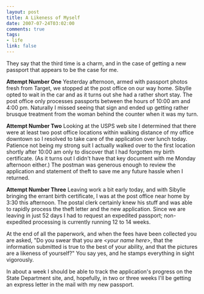 ```yaml
--- 
layout: post
title: A Likeness of Myself
date: 2007-07-24T03:02:00
comments: true
tags:
- life
link: false
---
```

They say that the third time is a charm, and in the case of getting a new passport that appears to be the case for me.

<strong>Attempt Number One</strong>
Yesterday afternoon, armed with passport photos fresh from Target, we stopped at the post office on our way home.  Sibylle opted to wait in the car and as it turns out she had a rather short stay.  The post office only processes passports between the hours of 10:00 am and 4:00 pm.  Naturally I missed seeing that sign and ended up getting rather brusque treatment from the woman behind the counter when it was my turn.

<strong>Attempt Number Two</strong>
Looking at the USPS web site I determined that there were at least two post office locations within walking distance of my office downtown so I resolved to take care of the application over lunch today.  Patience not being my strong suit I actually walked over to the first location shortly after 10:00 am only to discover that I had forgotten my birth certificate.  (As it turns out I didn't have that key document with me Monday afternoon either.)  The postman was generous enough to review the application and statement of theft to save me any future hassle when I returned.

<strong>Attempt Number Three</strong>
Leaving work a bit early today, and with Sibylle bringing the errant birth certificate, I was at the post office near home by 3:30 this afternoon.  The postal clerk certainly knew his stuff and was able to rapidly process the theft letter and the new application.  Since we are leaving in just 52 days I had to request an expedited passport; non-expedited processing is currently running 12 to 14 weeks.

At the end of all the paperwork, and when the fees have been collected you are asked, "Do you swear that you are &lt;_your name here_&gt;, that the information submitted is true to the best of your ability, and that the pictures are a likeness of yourself?"  You say yes, and he stamps everything in sight vigorously.

In about a week I should be able to track the application's progress on the State Department site, and, hopefully, in two or three weeks I'll be getting an express letter in the mail with my new passport.
